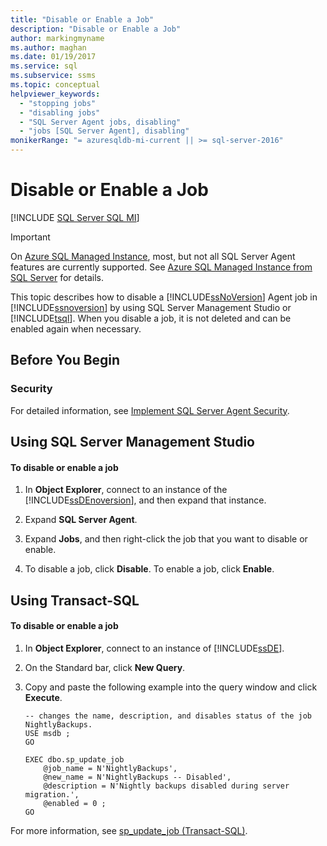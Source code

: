 ```yaml
---
title: "Disable or Enable a Job"
description: "Disable or Enable a Job"
author: markingmyname
ms.author: maghan
ms.date: 01/19/2017
ms.service: sql
ms.subservice: ssms
ms.topic: conceptual
helpviewer_keywords:
  - "stopping jobs"
  - "disabling jobs"
  - "SQL Server Agent jobs, disabling"
  - "jobs [SQL Server Agent], disabling"
monikerRange: "= azuresqldb-mi-current || >= sql-server-2016"
---
```

# Disable or Enable a Job
[!INCLUDE [SQL Server SQL MI](../../includes/applies-to-version/sql-asdbmi.md)]

> [!IMPORTANT]  
> On [Azure SQL Managed Instance](/azure/azure-sql/managed-instance/sql-managed-instance-paas-overview), most, but not all SQL Server Agent features are currently supported. See [Azure SQL Managed Instance from SQL Server](/azure/sql-database/sql-database-managed-instance-transact-sql-information#sql-server-agent) for details.

This topic describes how to disable a [!INCLUDE[ssNoVersion](../../includes/ssnoversion-md.md)] Agent job in [!INCLUDE[ssnoversion](../../includes/ssnoversion-md.md)] by using SQL Server Management Studio or [!INCLUDE[tsql](../../includes/tsql-md.md)]. When you disable a job, it is not deleted and can be enabled again when necessary.  
  
## <a name="BeforeYouBegin"></a>Before You Begin  
  
### <a name="Security"></a>Security  
For detailed information, see [Implement SQL Server Agent Security](../../ssms/agent/implement-sql-server-agent-security.md).  
  
## <a name="SSMS"></a>Using SQL Server Management Studio  
  
#### To disable or enable a job  
  
1.  In **Object Explorer**, connect to an instance of the [!INCLUDE[ssDEnoversion](../../includes/ssdenoversion-md.md)], and then expand that instance.  
  
2.  Expand **SQL Server Agent**.  
  
3.  Expand **Jobs**, and then right-click the job that you want to disable or enable.  
  
4.  To disable a job, click **Disable**. To enable a job, click **Enable**.  
  
## <a name="TSQL"></a>Using Transact-SQL  
  
#### To disable or enable a job  
  
1.  In **Object Explorer**, connect to an instance of [!INCLUDE[ssDE](../../includes/ssde-md.md)].  
  
2.  On the Standard bar, click **New Query**.  
  
3.  Copy and paste the following example into the query window and click **Execute**.  
  
    ```  
    -- changes the name, description, and disables status of the job NightlyBackups.  
    USE msdb ;  
    GO  
  
    EXEC dbo.sp_update_job  
        @job_name = N'NightlyBackups',  
        @new_name = N'NightlyBackups -- Disabled',  
        @description = N'Nightly backups disabled during server migration.',  
        @enabled = 0 ;  
    GO  
    ```  
  
For more information, see [sp_update_job (Transact-SQL)](../../relational-databases/system-stored-procedures/sp-update-job-transact-sql.md).  

